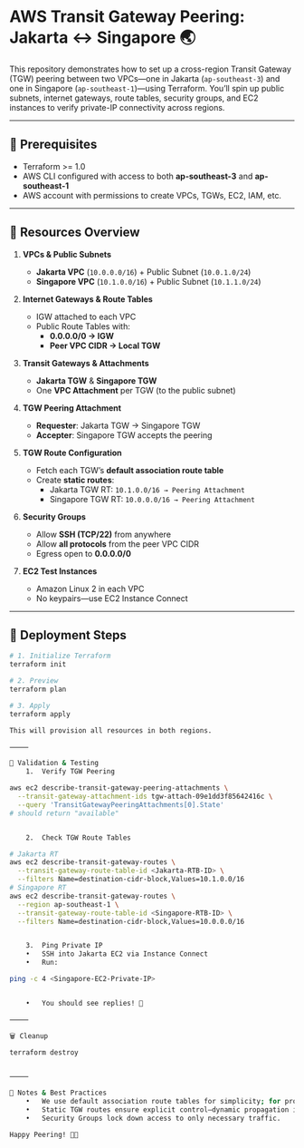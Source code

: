 # AWS Transit Gateway Peering: Jakarta ↔ Singapore 🌏

This repository demonstrates how to set up a cross-region Transit Gateway (TGW) peering between two VPCs—one in Jakarta (`ap-southeast-3`) and one in Singapore (`ap-southeast-1`)—using Terraform. You’ll spin up public subnets, internet gateways, route tables, security groups, and EC2 instances to verify private-IP connectivity across regions.

---

## 🔧 Prerequisites

- Terraform >= 1.0  
- AWS CLI configured with access to both **ap-southeast-3** and **ap-southeast-1**  
- AWS account with permissions to create VPCs, TGWs, EC2, IAM, etc.

---

## 🚧 Resources Overview

1. **VPCs & Public Subnets**  
   - **Jakarta VPC** (`10.0.0.0/16`) + Public Subnet (`10.0.1.0/24`)  
   - **Singapore VPC** (`10.1.0.0/16`) + Public Subnet (`10.1.1.0/24`)  

2. **Internet Gateways & Route Tables**  
   - IGW attached to each VPC  
   - Public Route Tables with:  
     - **0.0.0.0/0 → IGW**  
     - **Peer VPC CIDR → Local TGW**

3. **Transit Gateways & Attachments**  
   - **Jakarta TGW** & **Singapore TGW**  
   - One **VPC Attachment** per TGW (to the public subnet)  

4. **TGW Peering Attachment**  
   - **Requester**: Jakarta TGW → Singapore TGW  
   - **Accepter**: Singapore TGW accepts the peering  

5. **TGW Route Configuration**  
   - Fetch each TGW’s **default association route table**  
   - Create **static routes**:  
     - Jakarta TGW RT: `10.1.0.0/16 → Peering Attachment`  
     - Singapore TGW RT: `10.0.0.0/16 → Peering Attachment`  

6. **Security Groups**  
   - Allow **SSH (TCP/22)** from anywhere  
   - Allow **all protocols** from the peer VPC CIDR  
   - Egress open to **0.0.0.0/0**

7. **EC2 Test Instances**  
   - Amazon Linux 2 in each VPC  
   - No keypairs—use EC2 Instance Connect  

---

## 🚀 Deployment Steps

```bash
# 1. Initialize Terraform
terraform init

# 2. Preview
terraform plan

# 3. Apply
terraform apply

This will provision all resources in both regions.

⸻

🧪 Validation & Testing
	1.	Verify TGW Peering

aws ec2 describe-transit-gateway-peering-attachments \
  --transit-gateway-attachment-ids tgw-attach-09e1dd3f85642416c \
  --query 'TransitGatewayPeeringAttachments[0].State'
# should return "available"


	2.	Check TGW Route Tables

# Jakarta RT
aws ec2 describe-transit-gateway-routes \
  --transit-gateway-route-table-id <Jakarta-RTB-ID> \
  --filters Name=destination-cidr-block,Values=10.1.0.0/16
# Singapore RT
aws ec2 describe-transit-gateway-routes \
  --region ap-southeast-1 \
  --transit-gateway-route-table-id <Singapore-RTB-ID> \
  --filters Name=destination-cidr-block,Values=10.0.0.0/16


	3.	Ping Private IP
	•	SSH into Jakarta EC2 via Instance Connect
	•	Run:

ping -c 4 <Singapore-EC2-Private-IP>


	•	You should see replies! 🎉

⸻

🗑️ Cleanup

terraform destroy


⸻

🤝 Notes & Best Practices
	•	We use default association route tables for simplicity; for production, consider custom TGW RTBs.
	•	Static TGW routes ensure explicit control—dynamic propagation is also available via the Propagations tab.
	•	Security Groups lock down access to only necessary traffic.

Happy Peering! 🚀🔗

